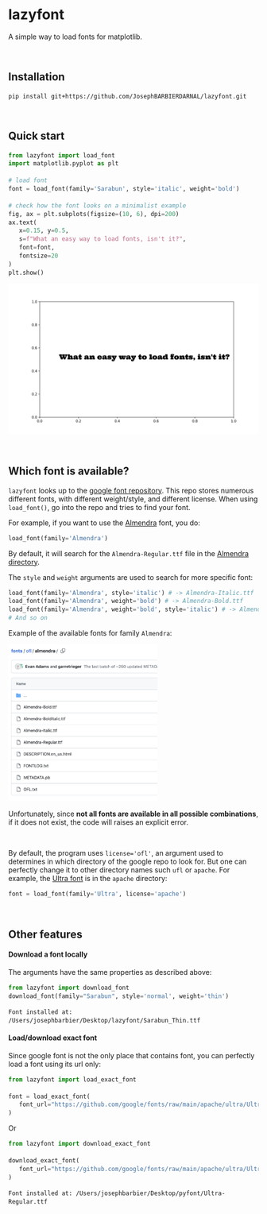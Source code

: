 # lazyfont

A simple way to load fonts for matplotlib.

<br>

## Installation

```
pip install git+https://github.com/JosephBARBIERDARNAL/lazyfont.git
```

<br>

## Quick start

```python
from lazyfont import load_font
import matplotlib.pyplot as plt

# load font
font = load_font(family='Sarabun', style='italic', weight='bold')

# check how the font looks on a minimalist example
fig, ax = plt.subplots(figsize=(10, 6), dpi=200)
ax.text(
   x=0.15, y=0.5,
   s=f"What an easy way to load fonts, isn't it?",
   font=font,
   fontsize=20
)
plt.show()
```

![output of quick start](img/quickstart.png)

<br>

## Which font is available?

`lazyfont` looks up to the [google font repository](https://github.com/google/fonts/). This repo stores numerous different fonts, with different weight/style, and different license. When using `load_font()`, go into the repo and tries to find your font.

For example, if you want to use the [Almendra](https://github.com/google/fonts/tree/main/ofl/almendra) font, you do:

```python
load_font(family='Almendra')
```

By default, it will search for the `Almendra-Regular.ttf` file in the [Almendra directory](https://github.com/google/fonts/tree/main/ofl/almendra).

The `style` and `weight` arguments are used to search for more specific font:

```python
load_font(family='Almendra', style='italic') # -> Almendra-Italic.ttf
load_font(family='Almendra', weight='bold') # -> Almendra-Bold.ttf
load_font(family='Almendra', weight='bold', style='italic') # -> Almendra-BoldItalic.ttf
# And so on
```

Example of the available fonts for family `Almendra`:

<img src='img/almendra-example.png' width=300>



Unfortunately, since **not all fonts are available in all possible combinations**, if it does not exist, the code will raises an explicit error.

<br>

By default, the program uses `license='ofl'`, an argument used to determines in which directory of the google repo to look for. But one can perfectly change it to other directory names such `ufl` or `apache`. For example, the [Ultra font](https://github.com/google/fonts/tree/main/apache/ultra) is in the `apache` directory:

```python
font = load_font(family='Ultra', license='apache')
```

<br>

## Other features

#### Download a font locally

The arguments have the same properties as described above:

```python
from lazyfont import download_font
download_font(family="Sarabun", style='normal', weight='thin')
```

`Font installed at: /Users/josephbarbier/Desktop/lazyfont/Sarabun_Thin.ttf`

#### Load/download exact font

Since google font is not the only place that contains font, you can perfectly load a font using its url only:

```python
from lazyfont import load_exact_font

font = load_exact_font(
   font_url="https://github.com/google/fonts/raw/main/apache/ultra/Ultra-Regular.ttf"
)
```

Or

```python
from lazyfont import download_exact_font

download_exact_font(
   font_url="https://github.com/google/fonts/raw/main/apache/ultra/Ultra-Regular.ttf"
)
```

`Font installed at: /Users/josephbarbier/Desktop/pyfont/Ultra-Regular.ttf`

<br>